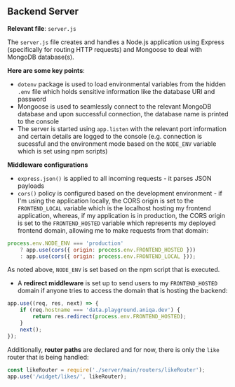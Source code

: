## Backend Server

**Relevant file**: `server.js`

The `server.js` file creates and handles a Node.js application using Express (specifically for routing HTTP requests) and Mongoose to deal with MongoDB database(s).

**Here are some key points**:

- `dotenv` package is used to load environmental variables from the hidden `.env` file which holds sensitive information like the database URI and password
- Mongoose is used to seamlessly connect to the relevant MongoDB database and upon successful connection, the database name is printed to the console
- The server is started using `app.listen` with the relevant port information and certain details are logged to the console (e.g. connection is sucessful and the environment mode based on the `NODE_ENV` variable which is set using npm scripts)

**Middleware configurations**

- `express.json()` is applied to all incoming requests - it parses JSON payloads
- `cors()` policy is configured based on the development environment - if I'm using the application locally, the CORS origin is set to the `FRONTEND_LOCAL` variable which is the localhost hosting my frontend application, whereas, if my application is in production, the CORS origin is set to the `FRONTEND_HOSTED` variable which represents my deployed frontend domain, allowing me to make requests from that domain:

```javascript
process.env.NODE_ENV === 'production'
	? app.use(cors({ origin: process.env.FRONTEND_HOSTED }))
	: app.use(cors({ origin: process.env.FRONTEND_LOCAL }));
```

As noted above, `NODE_ENV` is set based on the npm script that is executed.

- A **redirect middleware** is set up to send users to my `FRONTEND_HOSTED` domain if anyone tries to access the domain that is hosting the backend:

```javascript
app.use((req, res, next) => {
	if (req.hostname === 'data.playground.aniqa.dev') {
		return res.redirect(process.env.FRONTEND_HOSTED);
	}
	next();
});
```

Additionally, **router paths** are declared and for now, there is only the `like` router that is being handled:

```javascript
const likeRouter = require('./server/main/routers/likeRouter');
app.use('/widget/likes/', likeRouter);
```
